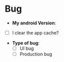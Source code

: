 # Bug

- **My android Version**: 
- [ ] I clear the app cache?
- **Type of bug**:
  - [ ] UI bug
  - [ ] Production bug